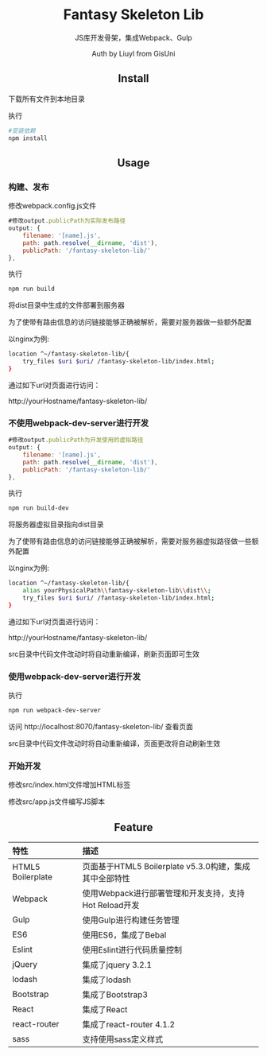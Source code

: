 <div align="center">
  <h1 align="center">Fantasy Skeleton Lib</h1>
  <p align="center">JS库开发骨架，集成Webpack、Gulp</p>
  <p align="center">Auth by Liuyl from GisUni</p>
</div>

<h2 align="center">Install</h2>

下载所有文件到本地目录

执行

```bash
#安装依赖
npm install
```

<h2 align="center">Usage</h2>

### 构建、发布

修改webpack.config.js文件

```js
#修改output.publicPath为实际发布路径
output: {
    filename: '[name].js',
    path: path.resolve(__dirname, 'dist'),
    publicPath: '/fantasy-skeleton-lib/'
},
```

执行

```bash
npm run build
```

将dist目录中生成的文件部署到服务器

为了使带有路由信息的访问链接能够正确被解析，需要对服务器做一些额外配置

以nginx为例:

```bash
location ^~/fantasy-skeleton-lib/{
	try_files $uri $uri/ /fantasy-skeleton-lib/index.html;
}
```

通过如下url对页面进行访问：

http://yourHostname/fantasy-skeleton-lib/

### 不使用webpack-dev-server进行开发
```js
#修改output.publicPath为开发使用的虚拟路径
output: {
    filename: '[name].js',
    path: path.resolve(__dirname, 'dist'),
    publicPath: '/fantasy-skeleton-lib/'
},
```

执行

```bash
npm run build-dev
```

将服务器虚拟目录指向dist目录

为了使带有路由信息的访问链接能够正确被解析，需要对服务器虚拟路径做一些额外配置

以nginx为例:

```bash
location ^~/fantasy-skeleton-lib/{
	alias yourPhysicalPath\\fantasy-skeleton-lib\\dist\\;
	try_files $uri $uri/ /fantasy-skeleton-lib/index.html;
}
```

通过如下url对页面进行访问：

http://yourHostname/fantasy-skeleton-lib/

src目录中代码文件改动时将自动重新编译，刷新页面即可生效


### 使用webpack-dev-server进行开发

执行

```bash
npm run webpack-dev-server
```

访问 http://localhost:8070/fantasy-skeleton-lib/ 查看页面

src目录中代码文件改动时将自动重新编译，页面更改将自动刷新生效

### 开始开发
修改src/index.html文件增加HTML标签

修改src/app.js文件编写JS脚本

<h2 align="center">Feature</h2>
<div align="center">

|特性|描述|
|:--------|:---------|
|HTML5 Boilerplate | 页面基于HTML5 Boilerplate v5.3.0构建，集成其中全部特性 |
|Webpack | 使用Webpack进行部署管理和开发支持，支持Hot Reload开发|
| Gulp | 使用Gulp进行构建任务管理 |
| ES6 | 使用ES6，集成了Bebal |
| Eslint | 使用Eslint进行代码质量控制 |
| jQuery | 集成了jquery 3.2.1 |
| lodash | 集成了lodash |
| Bootstrap | 集成了Bootstrap3 |
| React | 集成了React |
| react-router | 集成了react-router 4.1.2|
| sass | 支持使用sass定义样式|

</div>